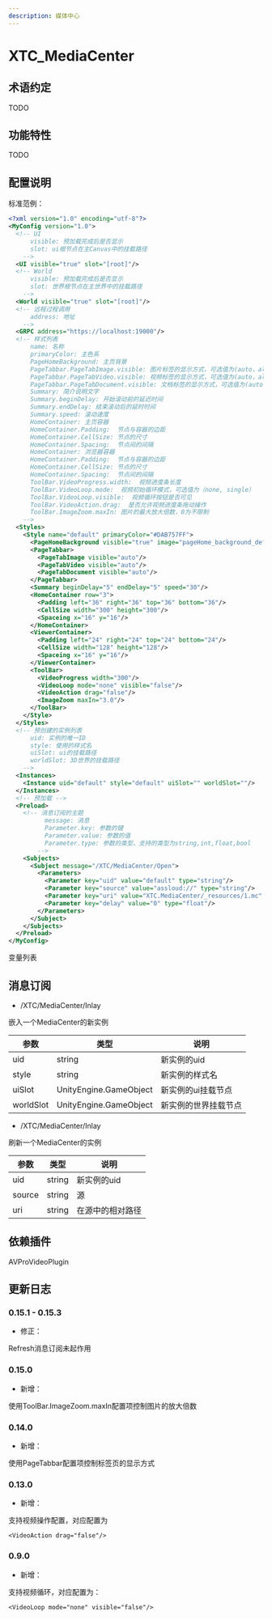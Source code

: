 ```yaml
---
description: 媒体中心
---
```


# XTC\_MediaCenter

## 术语约定

TODO

## 功能特性

TODO

## 配置说明

标准范例：

```xml
<?xml version="1.0" encoding="utf-8"?>
<MyConfig version="1.0">
  <!-- UI 
      visible: 预加载完成后是否显示
      slot: ui根节点在主Canvas中的挂载路径
    -->
  <UI visible="true" slot="[root]"/>
  <!-- World
      visible: 预加载完成后是否显示
      slot: 世界根节点在主世界中的挂载路径
    -->
  <World visible="true" slot="[root]"/>
  <!-- 远程过程调用
      address: 地址
    -->
  <GRPC address="https://localhost:19000"/>
  <!-- 样式列表
      name: 名称
      primaryColor: 主色系
      PageHomeBackground: 主页背景
      PageTabbar.PageTabImage.visible: 图片标签的显示方式，可选值为(auto，alwaysShow，alwaysHide)，auto在有内容时显示，无内容时隐藏，alwaysShow总是显示，alwaysHide总是隐藏
      PageTabbar.PageTabVideo.visible: 视频标签的显示方式，可选值为(auto，alwaysShow，alwaysHide)，auto在有内容时显示，无内容时隐藏，alwaysShow总是显示，alwaysHide总是隐藏
      PageTabbar.PageTabDocument.visible: 文档标签的显示方式，可选值为(auto，alwaysShow，alwaysHide)，auto在有内容时显示，无内容时隐藏，alwaysShow总是显示，alwaysHide总是隐藏
      Summary: 简介说明文字
      Summary.beginDelay: 开始滚动前的延迟时间
      Summary.endDelay: 结束滚动后的延时时间
      Summary.speed: 滚动速度
      HomeContainer: 主页容器
      HomeContainer.Padding:  节点与容器的边距
      HomeContainer.CellSize: 节点的尺寸
      HomeContainer.Spacing:  节点间的间隔
      HomeContainer: 浏览器容器
      HomeContainer.Padding:  节点与容器的边距
      HomeContainer.CellSize: 节点的尺寸
      HomeContainer.Spacing:  节点间的间隔
      ToolBar.VideoProgress.width:  视频进度条长度
      ToolBar.VideoLoop.mode:  视频初始循环模式，可选值为（none, single）
      ToolBar.VideoLoop.visible:  视频循环按钮是否可见
      ToolBar.VideoAction.drag:  是否允许视频进度条拖动操作
      ToolBar.ImageZoom.maxIn: 图片的最大放大倍数，0为不限制
    -->
  <Styles>
    <Style name="default" primaryColor="#DAB757FF">
      <PageHomeBackground visible="true" image="pageHome_background_default.png"/>
      <PageTabbar>
        <PageTabImage visible="auto"/>
        <PageTabVideo visible="auto"/>
        <PageTabDocument visible="auto"/>
      </PageTabbar>
      <Summary beginDelay="5" endDelay="5" speed="30"/>
      <HomeContainer row="3">
        <Padding left="36" right="36" top="36" bottom="36"/>
        <CellSize width="300" height="300"/>
        <Spaceing x="16" y="16"/>
      </HomeContainer>
      <ViewerContainer>
        <Padding left="24" right="24" top="24" bottom="24"/>
        <CellSize width="128" height="128"/>
        <Spaceing x="16" y="16"/>
      </ViewerContainer>
      <ToolBar>
        <VideoProgress width="300"/>
        <VideoLoop mode="none" visible="false"/>
        <VideoAction drag="false"/>
        <ImageZoom maxIn="3.0"/>
      </ToolBar>
    </Style>
  </Styles>
  <!-- 预创建的实例列表
      uid: 实例的唯一ID
      style: 使用的样式名
      uiSlot: ui的挂载路径
      worldSlot: 3D世界的挂载路径
    -->
  <Instances>
    <Instance uid="default" style="default" uiSlot="" worldSlot=""/>
  </Instances>
  <!-- 预加载 -->
  <Preload>
    <!-- 消息订阅的主题
          message: 消息
          Parameter.key: 参数的键
          Parameter.value: 参数的值
          Parameter.type: 参数的类型，支持的类型为string,int,float,bool
        -->
    <Subjects>
      <Subject message="/XTC/MediaCenter/Open">
        <Parameters>
          <Parameter key="uid" value="default" type="string"/>
          <Parameter key="source" value="assloud://" type="string"/>
          <Parameter key="uri" value="XTC.MediaCenter/_resources/1.mc" type="string"/>
          <Parameter key="delay" value="0" type="float"/>
        </Parameters>
      </Subject>
    </Subjects>
  </Preload>
</MyConfig>

```

变量列表




## 消息订阅

* /XTC/MediaCenter/Inlay

嵌入一个MediaCenter的新实例

| 参数  | 类型     | 说明     |
| --- | ------ | ------ |
| uid | string | 新实例的uid |
| style | string | 新实例的样式名 |
| uiSlot | UnityEngine.GameObject | 新实例的ui挂载节点|
| worldSlot | UnityEngine.GameObject | 新实例的世界挂载节点|

* /XTC/MediaCenter/Inlay

刷新一个MediaCenter的实例

| 参数  | 类型     | 说明     |
| --- | ------ | ------ |
| uid | string | 新实例的uid |
| source | string | 源 |
| uri | string | 在源中的相对路径 |


## 依赖插件

AVProVideoPlugin


## 更新日志

### 0.15.1 - 0.15.3

* 修正：

Refresh消息订阅未起作用

### 0.15.0

* 新增：

使用ToolBar.ImageZoom.maxIn配置项控制图片的放大倍数

### 0.14.0

* 新增：

使用PageTabbar配置项控制标签页的显示方式

### 0.13.0

* 新增：

支持视频操作配置，对应配置为

```markup
<VideoAction drag="false"/>
```


### 0.9.0

* 新增：

支持视频循环，对应配置为：

```markup
<VideoLoop mode="none" visible="false"/>
```

